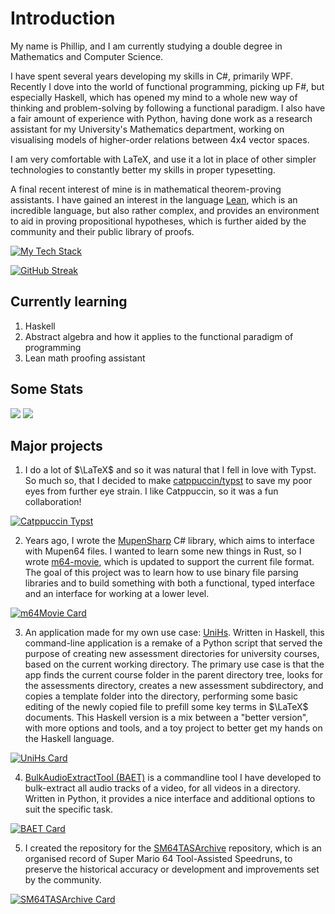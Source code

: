 # Introduction

My name is Phillip, and I am currently studying a double degree in Mathematics and Computer Science. 

I have spent several years developing my skills in C#, primarily WPF.
Recently I dove into the world of functional programming, picking up F#, but especially Haskell, which has opened my mind to a whole new way of thinking and problem-solving by following a functional paradigm.
I also have a fair amount of experience with Python, having done work as a research assistant for my University's Mathematics department, working on visualising models of higher-order relations between 4x4 vector spaces.

I am very comfortable with LaTeX, and use it a lot in place of other simpler technologies to constantly better my skills in proper typesetting.

A final recent interest of mine is in mathematical theorem-proving assistants. I have gained an interest in the language [Lean](https://leanprover.github.io), which is an incredible language, but also rather complex, and provides an environment to aid in proving propositional hypotheses, which is further aided by the community and their public library of proofs.

[![My Tech Stack](https://github-readme-tech-stack.vercel.app/api/cards?align=center&fontFamily=Nunito&lineCount=3&theme=catppuccin_mocha&bg=%231e1e2e&badge=%23181825&border=%236c7086&titleColor=%2394e2d5&line1=homebrew%2Chomebrew%2CFBB040%3Bpoetry%2Cpoetry%2C60A5FA%3Bmacos%2CmacOS%2Cffffff%3Bzsh%2Czsh%2CF15A24%3B&line2=neovim%2Cneovim%2C57A143%3Blazyvim%2Clazyvim%2C2E7DE9%3Biterm2%2Citerm2%2Cffffff%3Btmux%2Ctmux%2C1BB91F%3B&line3=haskell%2Chaskell%2C5D4F85%3Brust%2Crust%2CF3AA3E%3Bpython%2Cpython%2CF8E06B%3B.net%2C.net%2C512BD4%3B)](https://github-readme-tech-stack.vercel.app)

[![GitHub Streak](https://streak-stats.demolab.com?user=TimeTravelPenguin&theme=catppuccin-mocha&hide_border=true)](https://git.io/streak-stats)

## Currently learning

1. Haskell
2. Abstract algebra and how it applies to the functional paradigm of programming
3. Lean math proofing assistant

## Some Stats

<img src="https://github-readme-stats.vercel.app/api?username=timetravelpenguin&count_private=true&show_icons=true&theme=catppuccin_mocha"/>

<img src="https://github-readme-stats.vercel.app/api/top-langs/?username=timetravelpenguin&theme=catppuccin_mocha&langs_count=10&hide=html,javascript,css,scss,shell,dockerfile,ruby,c,batchfile,TSQL,Common%20Workflow%20Language,applescript"/>

## Major projects

1. I do a lot of $\LaTeX$ and so it was natural that I fell in love with Typst. So much so, that I decided to make [catppuccin/typst](https://github.com/catppuccin/typst) to save my poor eyes from further eye strain. I like Catppuccin, so it was a fun collaboration!

[![Catppuccin Typst](https://github-readme-stats.vercel.app/api/pin/?username=catppuccin&repo=typst&theme=catppuccin_mocha)](https://github.com/catppuccin/typst)

2. Years ago, I wrote the [MupenSharp](https://github.com/TimeTravelPenguin/MupenSharp) C# library, which aims to interface with Mupen64 files. I wanted to learn some new things in Rust, so I wrote [m64-movie](https://github.com/TimeTravelPenguin/m64-movie), which is updated to support the current file format. The goal of this project was to learn how to use binary file parsing libraries and to build something with both a functional, typed interface and an interface for working at a lower level.

[![m64Movie Card](https://github-readme-stats.vercel.app/api/pin/?username=TimeTravelPenguin&repo=m64-movie&theme=catppuccin_mocha)](https://github.com/TimeTravelPenguin/m64-movie)

3. An application made for my own use case: [UniHs](https://github.com/TimeTravelPenguin/UniHs). Written in Haskell, this command-line application is a remake of a Python script that served the purpose of creating new assessment directories for university courses, based on the current working directory. The primary use case is that the app finds the current course folder in the parent directory tree, looks for the assessments directory, creates a new assessment subdirectory, and copies a template folder into the directory, performing some basic editing of the newly copied file to prefill some key terms in $\LaTeX$ documents. This Haskell version is a mix between a "better version", with more options and tools, and a toy project to better get my hands on the Haskell language.

[![UniHs Card](https://github-readme-stats.vercel.app/api/pin/?username=TimeTravelPenguin&repo=UniHs&theme=catppuccin_mocha)](https://github.com/TimeTravelPenguin/UniHs)

4. [BulkAudioExtractTool (BAET)](https://github.com/TimeTravelPenguin/BulkAudioExtractTool) is a commandline tool I have developed to bulk-extract all audio tracks of a video, for all videos in a directory. Written in Python, it provides a nice interface and additional options to suit the specific task.

[![BAET Card](https://github-readme-stats.vercel.app/api/pin/?username=TimeTravelPenguin&repo=BulkAudioExtractTool&theme=catppuccin_mocha)](https://github.com/TimeTravelPenguin/BulkAudioExtractTool)

5. I created the repository for the [SM64TASArchive](https://github.com/TimeTravelPenguin/SM64TASArchive) repository, which is an organised record of Super Mario 64 Tool-Assisted Speedruns, to preserve the historical accuracy or development and improvements set by the community.

[![SM64TASArchive Card](https://github-readme-stats.vercel.app/api/pin/?username=TimeTravelPenguin&repo=SM64TASArchive&theme=catppuccin_mocha)](https://github.com/TimeTravelPenguin/SM64TASArchive)
